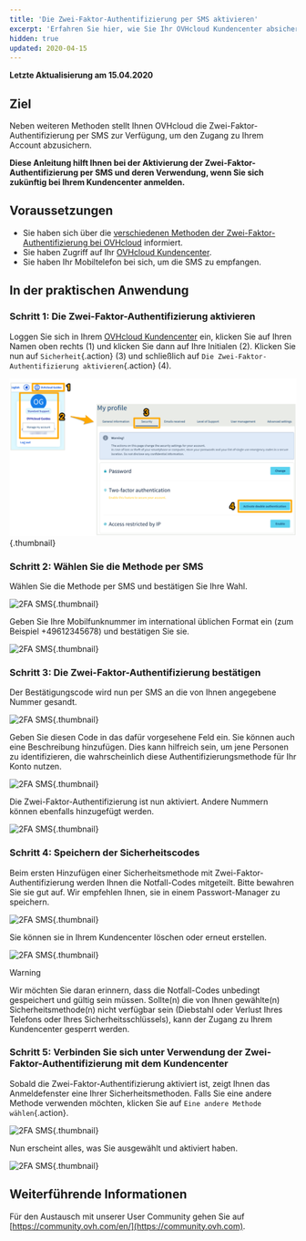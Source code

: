 ```yaml
---
title: 'Die Zwei-Faktor-Authentifizierung per SMS aktivieren'
excerpt: 'Erfahren Sie hier, wie Sie Ihr OVHcloud Kundencenter absichern können, indem Sie die Zwei-Faktor-Authentifizierung per SMS aktivieren'
hidden: true
updated: 2020-04-15
---
```


**Letzte Aktualisierung am 15.04.2020**

## Ziel

Neben weiteren Methoden stellt Ihnen OVHcloud die Zwei-Faktor-Authentifizierung per SMS zur Verfügung, um den Zugang zu Ihrem Account abzusichern.

**Diese Anleitung hilft Ihnen bei der Aktivierung der Zwei-Faktor-Authentifizierung per SMS und deren Verwendung, wenn Sie sich zukünftig bei Ihrem Kundencenter anmelden.**

## Voraussetzungen

- Sie haben sich über die [verschiedenen Methoden der Zwei-Faktor-Authentifizierung bei OVHcloud](/pages/account/customer/secure-ovhcloud-account-with-2fa) informiert.
- Sie haben Zugriff auf Ihr [OVHcloud Kundencenter](https://www.ovh.com/auth/?action=gotomanager&from=https://www.ovh.de/&ovhSubsidiary=de).
- Sie haben Ihr Mobiltelefon bei sich, um die SMS zu empfangen.

## In der praktischen Anwendung

### Schritt 1: Die Zwei-Faktor-Authentifizierung aktivieren

Loggen Sie sich in Ihrem [OVHcloud Kundencenter](https://www.ovh.com/auth/?action=gotomanager&from=https://www.ovh.de/&ovhSubsidiary=de) ein, klicken Sie auf Ihren Namen oben rechts (1) und klicken Sie dann auf Ihre Initialen (2). Klicken Sie nun auf `Sicherheit`{.action} (3) und schließlich auf `Die Zwei-Faktor-Authentifizierung aktivieren`{.action} (4).

![2FA SMS](images/hub2FA.png){.thumbnail}


### Schritt 2: Wählen Sie die Methode per SMS

Wählen Sie die Methode per SMS und bestätigen Sie Ihre Wahl.

![2FA SMS](images/2fasms1edit.png){.thumbnail}

Geben Sie Ihre Mobilfunknummer im international üblichen Format ein (zum Beispiel +49612345678) und bestätigen Sie sie.

![2FA SMS](images/2fasms2.png){.thumbnail}


### Schritt 3: Die Zwei-Faktor-Authentifizierung bestätigen

Der Bestätigungscode wird nun per SMS an die von Ihnen angegebene Nummer gesandt.

![2FA SMS](images/2fasms3edit.png){.thumbnail}

Geben Sie diesen Code in das dafür vorgesehene Feld ein. Sie können auch eine Beschreibung hinzufügen. Dies kann hilfreich sein, um jene Personen zu identifizieren, die wahrscheinlich diese Authentifizierungsmethode für Ihr Konto nutzen. 

![2FA SMS](images/2fasms4edit.png){.thumbnail}

Die Zwei-Faktor-Authentifizierung ist nun aktiviert. Andere Nummern können ebenfalls hinzugefügt werden.

![2FA SMS](images/2fasms5.png){.thumbnail}

### Schritt 4: Speichern der Sicherheitscodes

Beim ersten Hinzufügen einer Sicherheitsmethode mit Zwei-Faktor-Authentifizierung werden Ihnen die Notfall-Codes mitgeteilt. Bitte bewahren Sie sie gut auf. Wir empfehlen Ihnen, sie in einem Passwort-Manager zu speichern.

![2FA SMS](images/2facodes.png){.thumbnail}

Sie können sie in Ihrem Kundencenter löschen oder erneut erstellen.

![2FA SMS](images/2facodesaction.png){.thumbnail}

> [!warning]
>
> Wir möchten Sie daran erinnern, dass die Notfall-Codes unbedingt gespeichert und gültig sein müssen. Sollte(n) die von Ihnen gewählte(n) Sicherheitsmethode(n) nicht verfügbar sein (Diebstahl oder Verlust Ihres Telefons oder Ihres Sicherheitsschlüssels), kann der Zugang zu Ihrem Kundencenter gesperrt werden.
> 
> 


### Schritt 5: Verbinden Sie sich unter Verwendung der Zwei-Faktor-Authentifizierung mit dem Kundencenter

Sobald die Zwei-Faktor-Authentifizierung aktiviert ist, zeigt Ihnen das Anmeldefenster eine Ihrer Sicherheitsmethoden. Falls Sie eine andere Methode verwenden möchten, klicken Sie auf `Eine andere Methode wählen`{.action}.

![2FA SMS](images/2fasmsloginedit.png){.thumbnail}

Nun erscheint alles, was Sie ausgewählt und aktiviert haben.

![2FA SMS](images/2faloginchoice.png){.thumbnail}


## Weiterführende Informationen

Für den Austausch mit unserer User Community gehen Sie auf [https://community.ovh.com/en/](https://community.ovh.com).